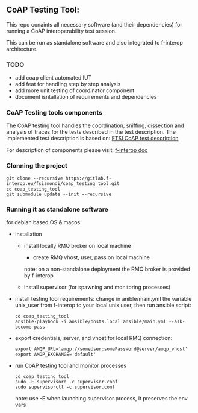 CoAP Testing Tool:
------------------

This repo conaints all necessary software (and their dependencies) for running a 
CoAP interoperability test session.

This can be run as standalone software and also integrated to f-interop 
architecture.

### TODO
- add coap client automated IUT
- add feat for handling step by step analysis
- add more unit testing of coordinator component
- document isntallation of requirements and dependencies

### CoAP Testing tools components

The CoAP testing tool handles the coordination, sniffing, dissection
and analysis of traces for the tests described in the test description.
The implemented test description is based on:
[ETSI CoAP test description](http://www.etsi.org/plugtests/CoAP/Document/CoAP_TestDescriptions_v015.pdf)

For description of components please visit: [f-interop doc](doc.f-interop.eu)

### Clonning the project
```
git clone --recursive https://gitlab.f-interop.eu/fsismondi/coap_testing_tool.git
cd coap_testing_tool
git submodule update --init --recursive
```

### Running it as standalone software

for debian based OS & macos:

- installation 

  - install locally RMQ broker on local machine
    - create RMQ vhost, user, pass on local machine
    
    note: on a non-standalone deployment the RMQ broker is provided by f-interop
    
  - install supervisor (for spawning and monitoring processes)
  
- install testing tool requirements:
	change in anible/main.yml the variable unix_user from f-interop to your
	local unix user, then run ansible script:
    
    ```
    cd coap_testing_tool
    ansible-playbook -i ansible/hosts.local ansible/main.yml --ask-become-pass
    ```

- export credentials, server, and vhost for local RMQ connection: 
    
    ```
    export AMQP_URL='amqp://someUser:somePassword@server/amqp_vhost'
    export AMQP_EXCHANGE='default'
    ```

- run CoAP testing tool and monitor processes
    
    ```
    cd coap_testing_tool
    sudo -E supervisord -c supervisor.conf 
    sudo supervisorctl -c supervisor.conf  

    ```
	note: use -E when launching supervisor process, it preserves the
	env vars



